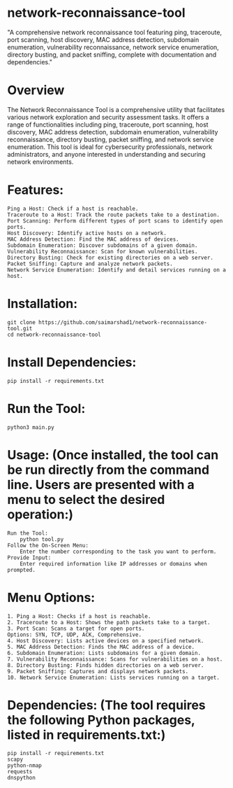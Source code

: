# network-reconnaissance-tool
"A comprehensive network reconnaissance tool featuring ping, traceroute, port scanning, host discovery, MAC address detection, subdomain enumeration, vulnerability reconnaissance, network service enumeration, directory busting, and packet sniffing, complete with documentation and dependencies."
# Overview
The Network Reconnaissance Tool is a comprehensive utility that facilitates various network exploration and security assessment tasks. It offers a range of functionalities including ping, traceroute, port scanning, host discovery, MAC address detection, subdomain enumeration, vulnerability reconnaissance, directory busting, packet sniffing, and network service enumeration.
This tool is ideal for cybersecurity professionals, network administrators, and anyone interested in understanding and securing network environments.
# Features:
    Ping a Host: Check if a host is reachable.
    Traceroute to a Host: Track the route packets take to a destination.
    Port Scanning: Perform different types of port scans to identify open ports.
    Host Discovery: Identify active hosts on a network.
    MAC Address Detection: Find the MAC address of devices.
    Subdomain Enumeration: Discover subdomains of a given domain.
    Vulnerability Reconnaissance: Scan for known vulnerabilities.
    Directory Busting: Check for existing directories on a web server.
    Packet Sniffing: Capture and analyze network packets.
    Network Service Enumeration: Identify and detail services running on a host.
# Installation:
    git clone https://github.com/saimarshad1/network-reconnaissance-tool.git
    cd network-reconnaissance-tool
# Install Dependencies:
    pip install -r requirements.txt
# Run the Tool:
    python3 main.py
# Usage: (Once installed, the tool can be run directly from the command line. Users are presented with a menu to select the desired operation:)
    Run the Tool:
        python tool.py
    Follow the On-Screen Menu: 
        Enter the number corresponding to the task you want to perform.
    Provide Input: 
        Enter required information like IP addresses or domains when prompted.
# Menu Options:
    1. Ping a Host: Checks if a host is reachable.
    2. Traceroute to a Host: Shows the path packets take to a target.
    3. Port Scan: Scans a target for open ports.
    Options: SYN, TCP, UDP, ACK, Comprehensive.
    4. Host Discovery: Lists active devices on a specified network.
    5. MAC Address Detection: Finds the MAC address of a device.
    6. Subdomain Enumeration: Lists subdomains for a given domain.
    7. Vulnerability Reconnaissance: Scans for vulnerabilities on a host.
    8. Directory Busting: Finds hidden directories on a web server.
    9. Packet Sniffing: Captures and displays network packets.
    10. Network Service Enumeration: Lists services running on a target.
# Dependencies: (The tool requires the following Python packages, listed in requirements.txt:)
    pip install -r requirements.txt
    scapy
    python-nmap
    requests
    dnspython


